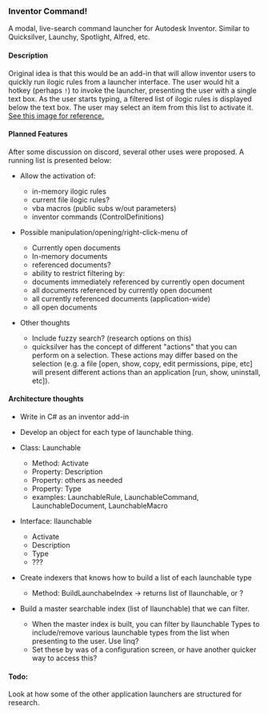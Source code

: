 ### Inventor Command!

A modal, live-search command launcher for Autodesk Inventor.  Similar to Quicksilver, Launchy, Spotlight, Alfred, etc.

#### Description

Original idea is that this would be an add-in that will allow inventor users to quickly run ilogic rules from a launcher interface.  The user would hit a hotkey (perhaps ```!```) to invoke the launcher, presenting the user with a single text box.  As the user starts typing, a filtered list of ilogic rules is displayed below the text box.  The user may select an item from this list to activate it.  [See this image for reference.](https://hainproject.github.io/hain/images/demo.gif?width=400&height=263)

#### Planned Features

After some discussion on discord, several other uses were proposed.  A running list is presented below:

* Allow the activation of:

  * in-memory ilogic rules
  * current file ilogic rules?
  * vba macros (public subs w/out parameters)
  * inventor commands (ControlDefinitions)

* Possible manipulation/opening/right-click-menu of
  * Currently open documents
  * In-memory documents
  * referenced documents?
  * ability to restrict filtering by:
  * documents immediately referenced by currently open document
  * all documents referenced by currently open document 
  * all currently referenced documents (application-wide)
  * all open documents

* Other thoughts
  * Include fuzzy search?  (research options on this)
  * quicksilver has the concept of different "actions" that you can perform on a selection.  These actions may differ based on the selection (e.g. a file [open, show, copy, edit permissions, pipe, etc] will present different actions than an application [run, show, uninstall, etc]). 

#### Architecture thoughts

* Write in C# as an inventor add-in
* Develop an object for each type of launchable thing.
* Class: Launchable
  * Method: Activate
  * Property: Description
  * Property: others as needed
  * Property: Type
  * examples: LaunchableRule, LaunchableCommand, LaunchableDocument, LaunchableMacro

* Interface: Ilaunchable
  * Activate
  * Description
  * Type
  * ???
  
* Create indexers that knows how to build a list of each launchable type
  * Method: BuildLaunchabeIndex -> returns list of Ilaunchable, or <T>?
  
* Build a master searchable index (list of Ilaunchable) that we can filter.
  * When the master index is built, you can filter by Ilaunchable Types to include/remove various launchable types from the list when presenting to the user.  Use linq?
  * Set these by was of a configuration screen, or have another quicker way to access this?


#### Todo:

Look at how some of the other application launchers are structured for research.

